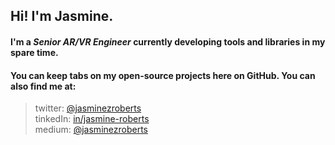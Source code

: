 ## Hi! I'm Jasmine.

#### I'm a *Senior AR/VR Engineer* currently developing tools and libraries in my spare time. 

#### You can keep tabs on my open-source projects here on GitHub. You can also find me at:  

> twitter: [@jasminezroberts](https://www.twitter.com/jasminezroberts)<br/>
> tinkedIn: [in/jasmine-roberts](https://www.linkedin.com/in/jasmine-roberts)<br/>
> medium: [@jasminezroberts](https://www.medium.com/@jasminezroberts)


